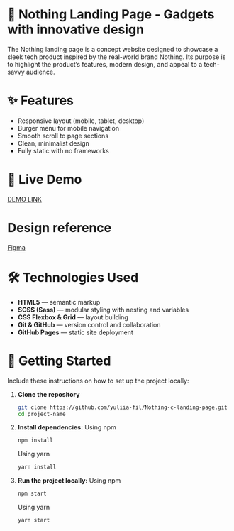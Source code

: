 # 📱 Nothing Landing Page - Gadgets with innovative design

The Nothing landing page is a concept website designed to showcase a sleek tech product inspired by the real-world brand Nothing. Its purpose is to highlight the product’s features, modern design, and appeal to a tech-savvy audience.

# ✨ Features

- Responsive layout (mobile, tablet, desktop)
- Burger menu for mobile navigation
- Smooth scroll to page sections
- Clean, minimalist design
- Fully static with no frameworks

# 🔗 Live Demo

[DEMO LINK](https://yuliia-fil.github.io/Nothing-c-landing-page/)

# Design reference

[Figma](https://www.figma.com/design/DtkQmQ797hk0nI4KfMi2Uq/BOSE-New-Version?node-id=6802-139&p=f&t=4xyCxApLGd6485WI-0)

# 🛠️ Technologies Used

- **HTML5** — semantic markup
- **SCSS (Sass)** — modular styling with nesting and variables
- **CSS Flexbox & Grid** — layout building
- **Git & GitHub** — version control and collaboration
- **GitHub Pages** — static site deployment

# 🚀 Getting Started

Include these instructions on how to set up the project locally:

1. **Clone the repository**

   ```bash
   git clone https://github.com/yuliia-fil/Nothing-c-landing-page.git
   cd project-name

   ```

2. **Install dependencies:**
   Using npm

   ```bash
   npm install

   ```

   Using yarn

   ```bash
   yarn install
   ```

3. **Run the project locally:**
   Using npm

   ```bash
   npm start

   ```

   Using yarn

   ```bash
   yarn start
   ```
